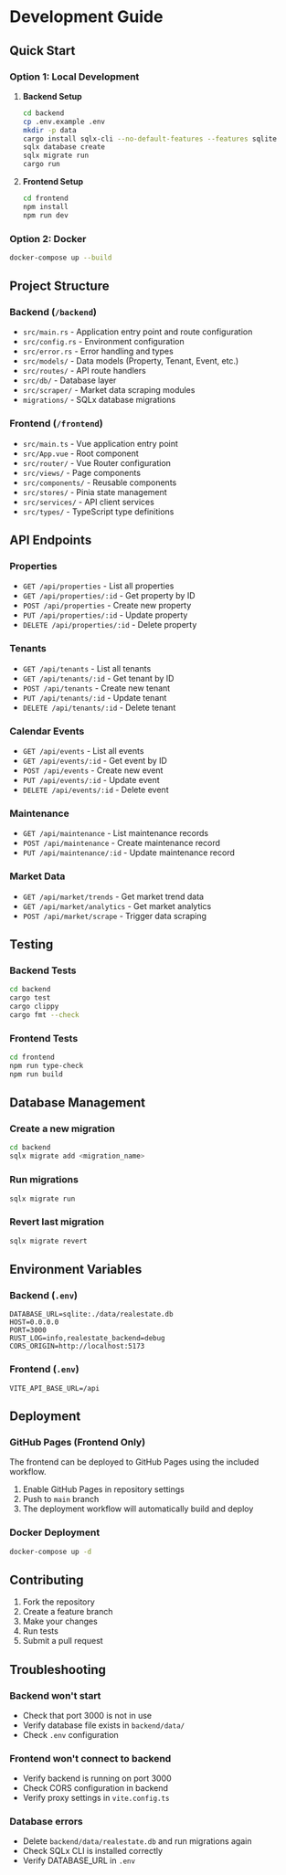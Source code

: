 # Development Guide

## Quick Start

### Option 1: Local Development

1. **Backend Setup**
   ```bash
   cd backend
   cp .env.example .env
   mkdir -p data
   cargo install sqlx-cli --no-default-features --features sqlite
   sqlx database create
   sqlx migrate run
   cargo run
   ```

2. **Frontend Setup**
   ```bash
   cd frontend
   npm install
   npm run dev
   ```

### Option 2: Docker

```bash
docker-compose up --build
```

## Project Structure

### Backend (`/backend`)
- `src/main.rs` - Application entry point and route configuration
- `src/config.rs` - Environment configuration
- `src/error.rs` - Error handling and types
- `src/models/` - Data models (Property, Tenant, Event, etc.)
- `src/routes/` - API route handlers
- `src/db/` - Database layer
- `src/scraper/` - Market data scraping modules
- `migrations/` - SQLx database migrations

### Frontend (`/frontend`)
- `src/main.ts` - Vue application entry point
- `src/App.vue` - Root component
- `src/router/` - Vue Router configuration
- `src/views/` - Page components
- `src/components/` - Reusable components
- `src/stores/` - Pinia state management
- `src/services/` - API client services
- `src/types/` - TypeScript type definitions

## API Endpoints

### Properties
- `GET /api/properties` - List all properties
- `GET /api/properties/:id` - Get property by ID
- `POST /api/properties` - Create new property
- `PUT /api/properties/:id` - Update property
- `DELETE /api/properties/:id` - Delete property

### Tenants
- `GET /api/tenants` - List all tenants
- `GET /api/tenants/:id` - Get tenant by ID
- `POST /api/tenants` - Create new tenant
- `PUT /api/tenants/:id` - Update tenant
- `DELETE /api/tenants/:id` - Delete tenant

### Calendar Events
- `GET /api/events` - List all events
- `GET /api/events/:id` - Get event by ID
- `POST /api/events` - Create new event
- `PUT /api/events/:id` - Update event
- `DELETE /api/events/:id` - Delete event

### Maintenance
- `GET /api/maintenance` - List maintenance records
- `POST /api/maintenance` - Create maintenance record
- `PUT /api/maintenance/:id` - Update maintenance record

### Market Data
- `GET /api/market/trends` - Get market trend data
- `GET /api/market/analytics` - Get market analytics
- `POST /api/market/scrape` - Trigger data scraping

## Testing

### Backend Tests
```bash
cd backend
cargo test
cargo clippy
cargo fmt --check
```

### Frontend Tests
```bash
cd frontend
npm run type-check
npm run build
```

## Database Management

### Create a new migration
```bash
cd backend
sqlx migrate add <migration_name>
```

### Run migrations
```bash
sqlx migrate run
```

### Revert last migration
```bash
sqlx migrate revert
```

## Environment Variables

### Backend (`.env`)
```
DATABASE_URL=sqlite:./data/realestate.db
HOST=0.0.0.0
PORT=3000
RUST_LOG=info,realestate_backend=debug
CORS_ORIGIN=http://localhost:5173
```

### Frontend (`.env`)
```
VITE_API_BASE_URL=/api
```

## Deployment

### GitHub Pages (Frontend Only)
The frontend can be deployed to GitHub Pages using the included workflow.

1. Enable GitHub Pages in repository settings
2. Push to `main` branch
3. The deployment workflow will automatically build and deploy

### Docker Deployment
```bash
docker-compose up -d
```

## Contributing

1. Fork the repository
2. Create a feature branch
3. Make your changes
4. Run tests
5. Submit a pull request

## Troubleshooting

### Backend won't start
- Check that port 3000 is not in use
- Verify database file exists in `backend/data/`
- Check `.env` configuration

### Frontend won't connect to backend
- Verify backend is running on port 3000
- Check CORS configuration in backend
- Verify proxy settings in `vite.config.ts`

### Database errors
- Delete `backend/data/realestate.db` and run migrations again
- Check SQLx CLI is installed correctly
- Verify DATABASE_URL in `.env`
